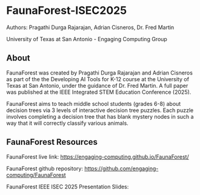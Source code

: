 # FaunaForest-ISEC2025
Authors: Pragathi Durga Rajarajan, Adrian Cisneros, Dr. Fred Martin

University of Texas at San Antonio - Engaging Computing Group

## About
FaunaForest was created by Pragathi Durga Rajarajan and Adrian Cisneros as part of the the Developing AI Tools for K-12 course at the University of Texas at San Antonio, under the guidance of Dr. Fred Martin. A full paper was published at the IEEE Integrated STEM Education Conference (2025).

FaunaForest aims to teach middle school students (grades 6-8) about decision trees via 3 levels of interactive decision tree puzzles. Each puzzle involves completing a decision tree that has blank mystery nodes in such a way that it will correctly classify various animals.

## FaunaForest Resources 
FaunaForest live link: https://engaging-computing.github.io/FaunaForest/

FaunaForest github repository: https://github.com/engaging-computing/FaunaForest

FaunaForest IEEE ISEC 2025 Presentation Slides: 
